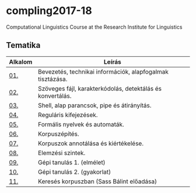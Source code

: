 # compling2017-18
Computational Linguistics Course at the Research Institute for Linguistics

## Tematika

| Alkalom | Leírás |
|---------|--------|
| [01.](https://github.com/m-ivan/compling/tree/master/01.Intro) | Bevezetés, technikai információk, alapfogalmak tisztázása. |
| [02.](https://github.com/m-ivan/compling/tree/master/02.CharEncodings) | Szöveges fájl, karakterkódolás, detektálás és konvertálás. |
| [03.](https://github.com/m-ivan/compling/tree/master/03.Shell) | Shell, alap parancsok, pipe és átirányítás. |
| [04.](https://github.com/m-ivan/compling/tree/master/04.Regex) | Reguláris kifejezések. |
| [05.](https://github.com/m-ivan/compling/tree/master/05.Automata) | Formális nyelvek és automaták. |
| [06.](https://github.com/m-ivan/compling/tree/master/06.CorpusBuilding) | Korpuszépítés. |
| [07.](https://github.com/m-ivan/compling/tree/master/07.CorpusAnnotation) | Korpuszok annotálása és kiértékelése. |
| [08.](https://github.com/m-ivan/compling/tree/master/08.AnnotationLevels) | Elemzési szintek. |
| [09.](https://github.com/m-ivan/compling/tree/master/09.MachineLearning1) | Gépi tanulás 1. (elmélet) |
| [10.](https://github.com/m-ivan/compling/tree/master/10.MachineLearning2) | Gépi tanulás 2. (gyakorlat) |
| [11.](https://github.com/m-ivan/compling/tree/master/11.CorpusQuery) | Keresés korpuszban (Sass Bálint előadása) |
